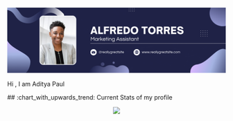 <img src='./Banner/Blue Minimalist Profile LinkedIn Banner.png' alt='banner'></img>

<p align="center">
    <p>Hi , I am Aditya Paul</p>
</p>
## :chart_with_upwards_trend: Current Stats of my profile

<br />

<p align="center">
  <img width="60%" src="https://github-readme-streak-stats.herokuapp.com?user=Aditya-Paul&theme=cobalt&date_format=M%20j%5B%2C%20Y%5D" />
</p>
<!--
**Aditya-Paul/Aditya-Paul** is a ✨ _special_ ✨ repository because its `README.md` (this file) appears on your GitHub profile.

Here are some ideas to get you started:

- 🔭 I’m currently working on ...
- 🌱 I’m currently learning ...
- 👯 I’m looking to collaborate on ...
- 🤔 I’m looking for help with ...
- 💬 Ask me about ...
- 📫 How to reach me: ...
- 😄 Pronouns: ...
- ⚡ Fun fact: ...
-->
